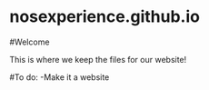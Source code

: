 # nosexperience.github.io

#Welcome

This is where we keep the files for our website!

#To do:
-Make it a website
